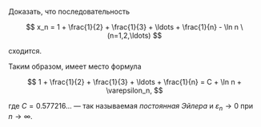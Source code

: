 Доказать, что последовательность

$$ x_n = 1 + \frac{1}{2} + \frac{1}{3} + \ldots + \frac{1}{n} - \ln n \ (n=1,2,\ldots) $$

сходится.

Таким образом, имеет место формула

$$ 1 + \frac{1}{2} + \frac{1}{3} + \ldots + \frac{1}{n} = C + \ln n + \varepsilon_n, $$

где $C = 0.577216\ldots$ — так называемая *постоянная Эйлера* и $\varepsilon_n \to 0$ при $n\to\infty$.